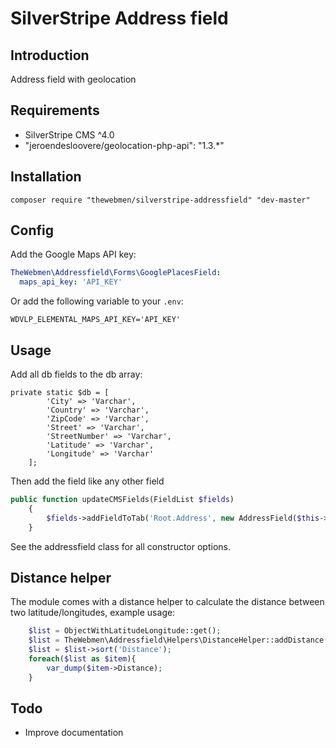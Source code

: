 # SilverStripe Address field

## Introduction

Address field with geolocation

## Requirements

* SilverStripe CMS ^4.0
* "jeroendesloovere/geolocation-php-api": "1.3.*"

## Installation

```
composer require "thewebmen/silverstripe-addressfield" "dev-master"
```

## Config
Add the Google Maps API key:

```yaml
TheWebmen\Addressfield\Forms\GooglePlacesField:
  maps_api_key: 'API_KEY'
```

Or add the following variable to your `.env`:

```
WDVLP_ELEMENTAL_MAPS_API_KEY='API_KEY'
```

## Usage
Add all db fields to the db array:
```
private static $db = [
        'City' => 'Varchar',
        'Country' => 'Varchar',
        'ZipCode' => 'Varchar',
        'Street' => 'Varchar',
        'StreetNumber' => 'Varchar',
        'Latitude' => 'Varchar',
        'Longitude' => 'Varchar'
    ];
```
Then add the field like any other field
```php
public function updateCMSFields(FieldList $fields)
    {
        $fields->addFieldToTab('Root.Address', new AddressField($this->owner));
    }
```

See the addressfield class for all constructor options.

## Distance helper
The module comes with a distance helper to calculate the distance between two latitude/longitudes, example usage:
```php
    $list = ObjectWithLatitudeLongitude::get();
    $list = TheWebmen\Addressfield\Helpers\DistanceHelper::addDistance($list, '52.2112', '5.9699');
    $list = $list->sort('Distance');
    foreach($list as $item){
        var_dump($item->Distance);
    }
```

## Todo
* Improve documentation
